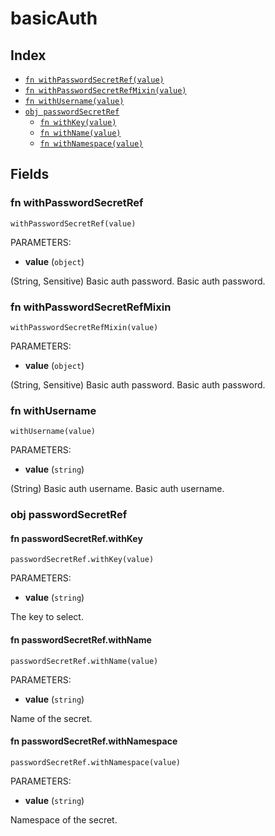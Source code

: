 # basicAuth



## Index

* [`fn withPasswordSecretRef(value)`](#fn-withpasswordsecretref)
* [`fn withPasswordSecretRefMixin(value)`](#fn-withpasswordsecretrefmixin)
* [`fn withUsername(value)`](#fn-withusername)
* [`obj passwordSecretRef`](#obj-passwordsecretref)
  * [`fn withKey(value)`](#fn-passwordsecretrefwithkey)
  * [`fn withName(value)`](#fn-passwordsecretrefwithname)
  * [`fn withNamespace(value)`](#fn-passwordsecretrefwithnamespace)

## Fields

### fn withPasswordSecretRef

```jsonnet
withPasswordSecretRef(value)
```

PARAMETERS:

* **value** (`object`)

(String, Sensitive) Basic auth password.
Basic auth password.
### fn withPasswordSecretRefMixin

```jsonnet
withPasswordSecretRefMixin(value)
```

PARAMETERS:

* **value** (`object`)

(String, Sensitive) Basic auth password.
Basic auth password.
### fn withUsername

```jsonnet
withUsername(value)
```

PARAMETERS:

* **value** (`string`)

(String) Basic auth username.
Basic auth username.
### obj passwordSecretRef


#### fn passwordSecretRef.withKey

```jsonnet
passwordSecretRef.withKey(value)
```

PARAMETERS:

* **value** (`string`)

The key to select.
#### fn passwordSecretRef.withName

```jsonnet
passwordSecretRef.withName(value)
```

PARAMETERS:

* **value** (`string`)

Name of the secret.
#### fn passwordSecretRef.withNamespace

```jsonnet
passwordSecretRef.withNamespace(value)
```

PARAMETERS:

* **value** (`string`)

Namespace of the secret.